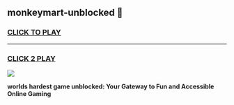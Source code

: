 
## monkeymart-unblocked 👋
<h3>
<a href="https://premium.freeplayer.one?title=monkeymart-unblocked&ref=14F">CLICK TO PLAY</a></h3>
<hr>

<h3>
<a href="https://premium.freeplayer.one?title=monkeymart-unblocked&ref=14F">CLICK 2 PLAY</a>
  
</h3>

<a href="https://premium.freeplayer.one?title=monkeymart-unblocked&ref=12F/"><img src="https://clearcache.store/games.png"></a>


**worlds hardest game unblocked: Your Gateway to Fun and Accessible Online Gaming**
